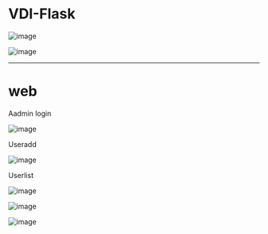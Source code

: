 # VDI-Flask
 

![image](https://github.com/NickLi1014/VDI-Flask/assets/73222054/f2130696-8c7d-4f30-b7b5-c3895d9e7326)

![image](https://github.com/NickLi1014/VDI-Flask/assets/73222054/f8a4156e-48e0-4310-b01e-f636da2e79cd)

<hr>

<h1>web</h1>

Aadmin login

![image](https://github.com/NickLi1014/VDI-Flask/assets/73222054/60616054-4cf8-42cb-b694-a509ca67f6c2)

Useradd

![image](https://github.com/NickLi1014/VDI-Flask/assets/73222054/6fdba3e1-0672-48cd-b619-0c5d17b0c142)


Userlist

![image](https://github.com/NickLi1014/VDI-Flask/assets/73222054/3b8edc06-095f-4ef2-b53c-43bbcad1b92b)

![image](https://github.com/NickLi1014/VDI-Flask/assets/73222054/4bb08acb-79e2-4deb-aac2-3d52b52510f7)

![image](https://github.com/NickLi1014/VDI-Flask/assets/73222054/d79d7711-0259-4065-b8a6-15f6af9f78fe)

